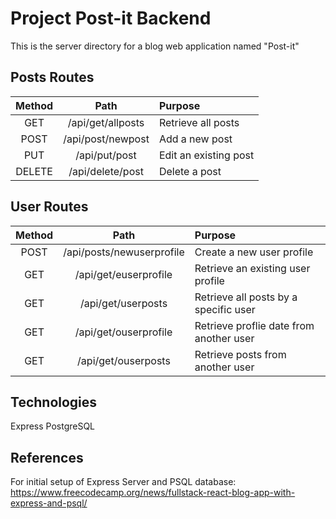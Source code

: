 # Project Post-it Backend 

This is the server directory for a blog web application named "Post-it"

## Posts Routes
| Method | Path  | Purpose |
| :---:  | :---: |  :---  |
| GET | /api/get/allposts  | Retrieve all posts |
| POST | /api/post/newpost  | Add a new post |
| PUT | /api/put/post | Edit an existing post|
| DELETE | /api/delete/post  | Delete a post |

## User Routes

| Method | Path  | Purpose |
| :---:  | :---: |  :---  |
| POST | /api/posts/newuserprofile  | Create a new user profile |
| GET | /api/get/euserprofile  | Retrieve an existing user profile |
| GET | /api/get/userposts  | Retrieve all posts by a specific user |
| GET | /api/get/ouserprofile  | Retrieve proflie date from another user |
| GET | /api/get/ouserposts  | Retrieve posts from another user |

## Technologies

Express
PostgreSQL

## References

For initial setup of Express Server and PSQL database: https://www.freecodecamp.org/news/fullstack-react-blog-app-with-express-and-psql/